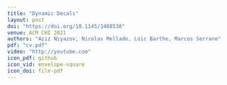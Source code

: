 ```yaml
---
title: "Dynamic Decals"
layout: post
doi: "https://doi.org/10.1145/3488538"
venue: ACM CHI 2021
authors: "Aziz Niyazov, Nicolas Mellado, Loic Barthe, Marcos Serrano"
pdf: "cv.pdf"
video: "http://youtube.com"
icon_pdf: github
icon_vid: envelope-square
icon_doi: file-pdf
---
```

